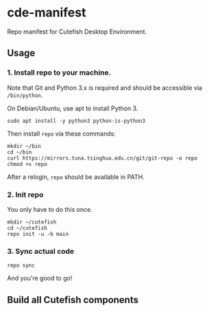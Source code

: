 # cde-manifest
Repo manifest for Cutefish Desktop Environment.

## Usage

### 1. Install repo to your machine.
Note that Git and Python 3.x is required and should be accessible via `/bin/python`.

On Debian/Ubuntu, use apt to install Python 3.
``` shell
sudo apt install -y python3 python-is-python3
```

Then install `repo` via these commands:
``` shell
mkdir ~/bin
cd ~/bin
curl https://mirrors.tuna.tsinghua.edu.cn/git/git-repo -o repo
chmod +x repo
```

After a relogin, `repo` should be available in PATH.

### 2. Init repo

You only have to do this once.

``` shell
mkdir ~/cutefish
cd ~/cutefish
repo init -u -b main
```

### 3. Sync actual code

```
repo sync
```

And you're good to go!

## Build all Cutefish components

